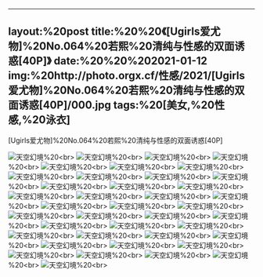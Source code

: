 ﻿---
layout:%20post
title:%20%20《[Ugirls爱尤物]%20No.064%20若熙%20清纯与性感的双面诱惑[40P]》
date:%20%20%202021-01-12
img:%20http://photo.orgx.cf/性感/2021/[Ugirls爱尤物]%20No.064%20若熙%20清纯与性感的双面诱惑[40P]/000.jpg
tags:%20[美女,%20性感,%20泳衣]
---

[Ugirls爱尤物]%20No.064%20若熙%20清纯与性感的双面诱惑[40P]



![天空幻境](http://photo.orgx.cf/性感/2021/[Ugirls爱尤物]%20No.064%20若熙%20清纯与性感的双面诱惑[40P]/001.jpg%20''天空幻境'')%20<br>
![天空幻境](http://photo.orgx.cf/性感/2021/[Ugirls爱尤物]%20No.064%20若熙%20清纯与性感的双面诱惑[40P]/002.jpg%20''天空幻境'')%20<br>
![天空幻境](http://photo.orgx.cf/性感/2021/[Ugirls爱尤物]%20No.064%20若熙%20清纯与性感的双面诱惑[40P]/003.jpg%20''天空幻境'')%20<br>
![天空幻境](http://photo.orgx.cf/性感/2021/[Ugirls爱尤物]%20No.064%20若熙%20清纯与性感的双面诱惑[40P]/004.jpg%20''天空幻境'')%20<br>
![天空幻境](http://photo.orgx.cf/性感/2021/[Ugirls爱尤物]%20No.064%20若熙%20清纯与性感的双面诱惑[40P]/005.jpg%20''天空幻境'')%20<br>
![天空幻境](http://photo.orgx.cf/性感/2021/[Ugirls爱尤物]%20No.064%20若熙%20清纯与性感的双面诱惑[40P]/006.jpg%20''天空幻境'')%20<br>
![天空幻境](http://photo.orgx.cf/性感/2021/[Ugirls爱尤物]%20No.064%20若熙%20清纯与性感的双面诱惑[40P]/007.jpg%20''天空幻境'')%20<br>
![天空幻境](http://photo.orgx.cf/性感/2021/[Ugirls爱尤物]%20No.064%20若熙%20清纯与性感的双面诱惑[40P]/008.jpg%20''天空幻境'')%20<br>
![天空幻境](http://photo.orgx.cf/性感/2021/[Ugirls爱尤物]%20No.064%20若熙%20清纯与性感的双面诱惑[40P]/009.jpg%20''天空幻境'')%20<br>
![天空幻境](http://photo.orgx.cf/性感/2021/[Ugirls爱尤物]%20No.064%20若熙%20清纯与性感的双面诱惑[40P]/010.jpg%20''天空幻境'')%20<br>
![天空幻境](http://photo.orgx.cf/性感/2021/[Ugirls爱尤物]%20No.064%20若熙%20清纯与性感的双面诱惑[40P]/011.jpg%20''天空幻境'')%20<br>
![天空幻境](http://photo.orgx.cf/性感/2021/[Ugirls爱尤物]%20No.064%20若熙%20清纯与性感的双面诱惑[40P]/012.jpg%20''天空幻境'')%20<br>
![天空幻境](http://photo.orgx.cf/性感/2021/[Ugirls爱尤物]%20No.064%20若熙%20清纯与性感的双面诱惑[40P]/013.jpg%20''天空幻境'')%20<br>
![天空幻境](http://photo.orgx.cf/性感/2021/[Ugirls爱尤物]%20No.064%20若熙%20清纯与性感的双面诱惑[40P]/014.jpg%20''天空幻境'')%20<br>
![天空幻境](http://photo.orgx.cf/性感/2021/[Ugirls爱尤物]%20No.064%20若熙%20清纯与性感的双面诱惑[40P]/015.jpg%20''天空幻境'')%20<br>
![天空幻境](http://photo.orgx.cf/性感/2021/[Ugirls爱尤物]%20No.064%20若熙%20清纯与性感的双面诱惑[40P]/016.jpg%20''天空幻境'')%20<br>
![天空幻境](http://photo.orgx.cf/性感/2021/[Ugirls爱尤物]%20No.064%20若熙%20清纯与性感的双面诱惑[40P]/017.jpg%20''天空幻境'')%20<br>
![天空幻境](http://photo.orgx.cf/性感/2021/[Ugirls爱尤物]%20No.064%20若熙%20清纯与性感的双面诱惑[40P]/018.jpg%20''天空幻境'')%20<br>
![天空幻境](http://photo.orgx.cf/性感/2021/[Ugirls爱尤物]%20No.064%20若熙%20清纯与性感的双面诱惑[40P]/019.jpg%20''天空幻境'')%20<br>
![天空幻境](http://photo.orgx.cf/性感/2021/[Ugirls爱尤物]%20No.064%20若熙%20清纯与性感的双面诱惑[40P]/020.jpg%20''天空幻境'')%20<br>
![天空幻境](http://photo.orgx.cf/性感/2021/[Ugirls爱尤物]%20No.064%20若熙%20清纯与性感的双面诱惑[40P]/021.jpg%20''天空幻境'')%20<br>
![天空幻境](http://photo.orgx.cf/性感/2021/[Ugirls爱尤物]%20No.064%20若熙%20清纯与性感的双面诱惑[40P]/022.jpg%20''天空幻境'')%20<br>
![天空幻境](http://photo.orgx.cf/性感/2021/[Ugirls爱尤物]%20No.064%20若熙%20清纯与性感的双面诱惑[40P]/023.jpg%20''天空幻境'')%20<br>
![天空幻境](http://photo.orgx.cf/性感/2021/[Ugirls爱尤物]%20No.064%20若熙%20清纯与性感的双面诱惑[40P]/024.jpg%20''天空幻境'')%20<br>
![天空幻境](http://photo.orgx.cf/性感/2021/[Ugirls爱尤物]%20No.064%20若熙%20清纯与性感的双面诱惑[40P]/025.jpg%20''天空幻境'')%20<br>
![天空幻境](http://photo.orgx.cf/性感/2021/[Ugirls爱尤物]%20No.064%20若熙%20清纯与性感的双面诱惑[40P]/026.jpg%20''天空幻境'')%20<br>
![天空幻境](http://photo.orgx.cf/性感/2021/[Ugirls爱尤物]%20No.064%20若熙%20清纯与性感的双面诱惑[40P]/027.jpg%20''天空幻境'')%20<br>
![天空幻境](http://photo.orgx.cf/性感/2021/[Ugirls爱尤物]%20No.064%20若熙%20清纯与性感的双面诱惑[40P]/028.jpg%20''天空幻境'')%20<br>
![天空幻境](http://photo.orgx.cf/性感/2021/[Ugirls爱尤物]%20No.064%20若熙%20清纯与性感的双面诱惑[40P]/029.jpg%20''天空幻境'')%20<br>
![天空幻境](http://photo.orgx.cf/性感/2021/[Ugirls爱尤物]%20No.064%20若熙%20清纯与性感的双面诱惑[40P]/030.jpg%20''天空幻境'')%20<br>
![天空幻境](http://photo.orgx.cf/性感/2021/[Ugirls爱尤物]%20No.064%20若熙%20清纯与性感的双面诱惑[40P]/031.jpg%20''天空幻境'')%20<br>
![天空幻境](http://photo.orgx.cf/性感/2021/[Ugirls爱尤物]%20No.064%20若熙%20清纯与性感的双面诱惑[40P]/032.jpg%20''天空幻境'')%20<br>
![天空幻境](http://photo.orgx.cf/性感/2021/[Ugirls爱尤物]%20No.064%20若熙%20清纯与性感的双面诱惑[40P]/033.jpg%20''天空幻境'')%20<br>
![天空幻境](http://photo.orgx.cf/性感/2021/[Ugirls爱尤物]%20No.064%20若熙%20清纯与性感的双面诱惑[40P]/034.jpg%20''天空幻境'')%20<br>
![天空幻境](http://photo.orgx.cf/性感/2021/[Ugirls爱尤物]%20No.064%20若熙%20清纯与性感的双面诱惑[40P]/035.jpg%20''天空幻境'')%20<br>
![天空幻境](http://photo.orgx.cf/性感/2021/[Ugirls爱尤物]%20No.064%20若熙%20清纯与性感的双面诱惑[40P]/036.jpg%20''天空幻境'')%20<br>
![天空幻境](http://photo.orgx.cf/性感/2021/[Ugirls爱尤物]%20No.064%20若熙%20清纯与性感的双面诱惑[40P]/037.jpg%20''天空幻境'')%20<br>
![天空幻境](http://photo.orgx.cf/性感/2021/[Ugirls爱尤物]%20No.064%20若熙%20清纯与性感的双面诱惑[40P]/038.jpg%20''天空幻境'')%20<br>
![天空幻境](http://photo.orgx.cf/性感/2021/[Ugirls爱尤物]%20No.064%20若熙%20清纯与性感的双面诱惑[40P]/039.jpg%20''天空幻境'')%20<br>
![天空幻境](http://photo.orgx.cf/性感/2021/[Ugirls爱尤物]%20No.064%20若熙%20清纯与性感的双面诱惑[40P]/040.jpg%20''天空幻境'')%20<br>